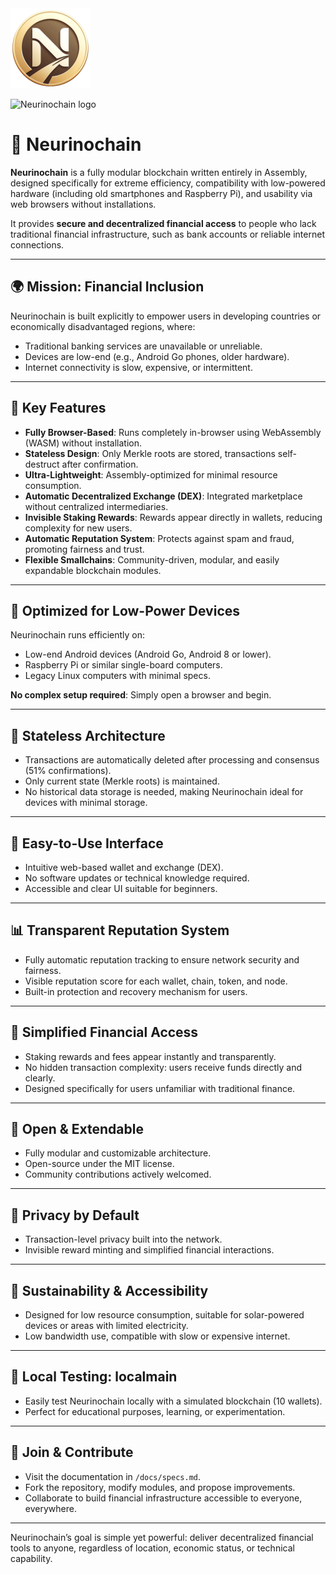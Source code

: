 <img src="https://raw.githubusercontent.com/NariKazuto/Neurinochain/main/neulogo256.png" alt="Neurinochain logo" width="128" />

![Neurinochain logo](nuologo256.png)

# 🧠 Neurinochain

**Neurinochain** is a fully modular blockchain written entirely in Assembly, designed specifically for extreme efficiency, compatibility with low-powered hardware (including old smartphones and Raspberry Pi), and usability via web browsers without installations.

It provides **secure and decentralized financial access** to people who lack traditional financial infrastructure, such as bank accounts or reliable internet connections.

---

## 🌍 Mission: Financial Inclusion

Neurinochain is built explicitly to empower users in developing countries or economically disadvantaged regions, where:

- Traditional banking services are unavailable or unreliable.
- Devices are low-end (e.g., Android Go phones, older hardware).
- Internet connectivity is slow, expensive, or intermittent.

---

## 🚀 Key Features

- **Fully Browser-Based**: Runs completely in-browser using WebAssembly (WASM) without installation.
- **Stateless Design**: Only Merkle roots are stored, transactions self-destruct after confirmation.
- **Ultra-Lightweight**: Assembly-optimized for minimal resource consumption.
- **Automatic Decentralized Exchange (DEX)**: Integrated marketplace without centralized intermediaries.
- **Invisible Staking Rewards**: Rewards appear directly in wallets, reducing complexity for new users.
- **Automatic Reputation System**: Protects against spam and fraud, promoting fairness and trust.
- **Flexible Smallchains**: Community-driven, modular, and easily expandable blockchain modules.

---

## 🔧 Optimized for Low-Power Devices

Neurinochain runs efficiently on:

- Low-end Android devices (Android Go, Android 8 or lower).
- Raspberry Pi or similar single-board computers.
- Legacy Linux computers with minimal specs.

**No complex setup required**: Simply open a browser and begin.

---

## 🧱 Stateless Architecture

- Transactions are automatically deleted after processing and consensus (51% confirmations).
- Only current state (Merkle roots) is maintained.
- No historical data storage is needed, making Neurinochain ideal for devices with minimal storage.

---

## 📱 Easy-to-Use Interface

- Intuitive web-based wallet and exchange (DEX).
- No software updates or technical knowledge required.
- Accessible and clear UI suitable for beginners.

---

## 📊 Transparent Reputation System

- Fully automatic reputation tracking to ensure network security and fairness.
- Visible reputation score for each wallet, chain, token, and node.
- Built-in protection and recovery mechanism for users.

---

## 💸 Simplified Financial Access

- Staking rewards and fees appear instantly and transparently.
- No hidden transaction complexity: users receive funds directly and clearly.
- Designed specifically for users unfamiliar with traditional finance.

---

## 📜 Open & Extendable

- Fully modular and customizable architecture.
- Open-source under the MIT license.
- Community contributions actively welcomed.

---

## 🔐 Privacy by Default

- Transaction-level privacy built into the network.
- Invisible reward minting and simplified financial interactions.

---

## 🌱 Sustainability & Accessibility

- Designed for low resource consumption, suitable for solar-powered devices or areas with limited electricity.
- Low bandwidth use, compatible with slow or expensive internet.

---

## 🧪 Local Testing: localmain

- Easily test Neurinochain locally with a simulated blockchain (10 wallets).
- Perfect for educational purposes, learning, or experimentation.

---

## 🙌 Join & Contribute

- Visit the documentation in `/docs/specs.md`.
- Fork the repository, modify modules, and propose improvements.
- Collaborate to build financial infrastructure accessible to everyone, everywhere.

---

Neurinochain’s goal is simple yet powerful: deliver decentralized financial tools to anyone, regardless of location, economic status, or technical capability.


